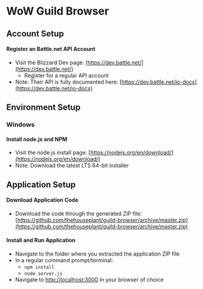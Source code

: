 # WoW Guild Browser

## Account Setup

#### Register an Battle.net API Account

 - Visit the Blizzard Dev page: [https://dev.battle.net/](https://dev.battle.net/)
   - Register for a regular API account
 - Note: Their API is fully documented here: [https://dev.battle.net/io-docs](https://dev.battle.net/io-docs)

## Environment Setup

### Windows

#### Install node.js and NPM

- Visit the node.js install page: [https://nodejs.org/en/download/](https://nodejs.org/en/download/)
- Note: Download the latest LTS 64-bit installer

## Application Setup

#### Download Application Code

- Download the code through the generated ZIP file: [https://github.com/thehouseplant/guild-browser/archive/master.zip](https://github.com/thehouseplant/guild-browser/archive/master.zip)

#### Install and Run Application

- Navigate to the folder where you extracted the application ZIP file
- In a regular command prompt/terminal:
  - `npm install`
  - `node server.js`
- Navigate to [http://localhost:3000](http://localhost:3000) in your browser of choice